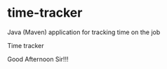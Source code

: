# time-tracker
Java (Maven) application for tracking time on the job

Time tracker

Good Afternoon Sir!!!
